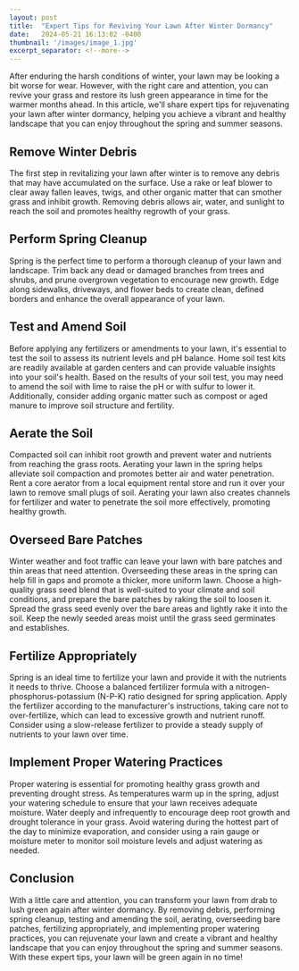 ```yaml
---
layout: post
title:  "Expert Tips for Reviving Your Lawn After Winter Dormancy"
date:   2024-05-21 16:13:02 -0400
thumbnail: '/images/image_1.jpg'
excerpt_separator: <!--more-->
---
```

After enduring the harsh conditions of winter, your lawn may be looking a bit worse for wear. <!--more-->However, with the right care and attention, you can revive your grass and restore its lush green appearance in time for the warmer months ahead. In this article, we'll share expert tips for rejuvenating your lawn after winter dormancy, helping you achieve a vibrant and healthy landscape that you can enjoy throughout the spring and summer seasons.

## Remove Winter Debris
The first step in revitalizing your lawn after winter is to remove any debris that may have accumulated on the surface. Use a rake or leaf blower to clear away fallen leaves, twigs, and other organic matter that can smother grass and inhibit growth. Removing debris allows air, water, and sunlight to reach the soil and promotes healthy regrowth of your grass.

## Perform Spring Cleanup
Spring is the perfect time to perform a thorough cleanup of your lawn and landscape. Trim back any dead or damaged branches from trees and shrubs, and prune overgrown vegetation to encourage new growth. Edge along sidewalks, driveways, and flower beds to create clean, defined borders and enhance the overall appearance of your lawn.

## Test and Amend Soil
Before applying any fertilizers or amendments to your lawn, it's essential to test the soil to assess its nutrient levels and pH balance. Home soil test kits are readily available at garden centers and can provide valuable insights into your soil's health. Based on the results of your soil test, you may need to amend the soil with lime to raise the pH or with sulfur to lower it. Additionally, consider adding organic matter such as compost or aged manure to improve soil structure and fertility.

## Aerate the Soil
Compacted soil can inhibit root growth and prevent water and nutrients from reaching the grass roots. Aerating your lawn in the spring helps alleviate soil compaction and promotes better air and water penetration. Rent a core aerator from a local equipment rental store and run it over your lawn to remove small plugs of soil. Aerating your lawn also creates channels for fertilizer and water to penetrate the soil more effectively, promoting healthy growth.

## Overseed Bare Patches
Winter weather and foot traffic can leave your lawn with bare patches and thin areas that need attention. Overseeding these areas in the spring can help fill in gaps and promote a thicker, more uniform lawn. Choose a high-quality grass seed blend that is well-suited to your climate and soil conditions, and prepare the bare patches by raking the soil to loosen it. Spread the grass seed evenly over the bare areas and lightly rake it into the soil. Keep the newly seeded areas moist until the grass seed germinates and establishes.

## Fertilize Appropriately
Spring is an ideal time to fertilize your lawn and provide it with the nutrients it needs to thrive. Choose a balanced fertilizer formula with a nitrogen-phosphorus-potassium (N-P-K) ratio designed for spring application. Apply the fertilizer according to the manufacturer's instructions, taking care not to over-fertilize, which can lead to excessive growth and nutrient runoff. Consider using a slow-release fertilizer to provide a steady supply of nutrients to your lawn over time.

## Implement Proper Watering Practices
Proper watering is essential for promoting healthy grass growth and preventing drought stress. As temperatures warm up in the spring, adjust your watering schedule to ensure that your lawn receives adequate moisture. Water deeply and infrequently to encourage deep root growth and drought tolerance in your grass. Avoid watering during the hottest part of the day to minimize evaporation, and consider using a rain gauge or moisture meter to monitor soil moisture levels and adjust watering as needed.

## Conclusion
With a little care and attention, you can transform your lawn from drab to lush green again after winter dormancy. By removing debris, performing spring cleanup, testing and amending the soil, aerating, overseeding bare patches, fertilizing appropriately, and implementing proper watering practices, you can rejuvenate your lawn and create a vibrant and healthy landscape that you can enjoy throughout the spring and summer seasons. With these expert tips, your lawn will be green again in no time!
